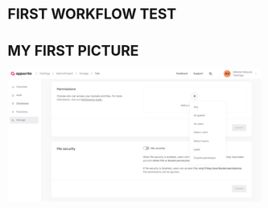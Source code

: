 # FIRST WORKFLOW TEST 
# MY FIRST PICTURE
![Alarm button with configuration: Pause all alarms](<contents/assets/10.PNG>)  
